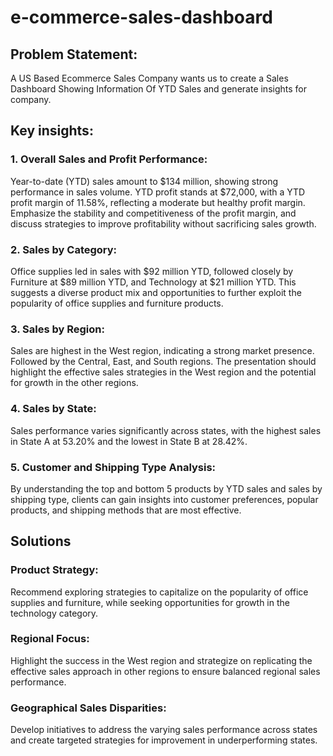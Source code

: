 # e-commerce-sales-dashboard

## Problem Statement:
 A US Based Ecommerce Sales Company wants us to create a Sales Dashboard Showing Information Of YTD Sales and generate insights for company.

## Key insights:

### 1. Overall Sales and Profit Performance:

Year-to-date (YTD) sales amount to $134 million, showing strong performance in sales volume.
YTD profit stands at $72,000, with a YTD profit margin of 11.58%, reflecting a moderate but healthy profit margin. Emphasize the stability and competitiveness of the profit margin, and discuss strategies to improve profitability without sacrificing sales growth.

### 2. Sales by Category:

Office supplies led in sales with $92 million YTD, followed closely by Furniture at $89 million YTD, and Technology at $21 million YTD. This suggests a diverse product mix and opportunities to further exploit the popularity of office supplies and furniture products.


### 3. Sales by Region:

Sales are highest in the West region, indicating a strong market presence. Followed by the Central, East, and South regions. The presentation should highlight the effective sales strategies in the West region and the potential for growth in the other regions.

### 4. Sales by State:

Sales performance varies significantly across states, with the highest sales in State A at 53.20% and the lowest in State B at 28.42%.
### 5. Customer and Shipping Type Analysis:
By understanding the top and bottom 5 products by YTD sales and sales by shipping type, clients can gain insights into customer preferences, popular products, and shipping methods that are most effective.
 
## Solutions

### Product Strategy:
Recommend exploring strategies to capitalize on the popularity of office supplies and furniture, while seeking opportunities for growth in the technology category.

### Regional Focus:
 Highlight the success in the West region and strategize on replicating the effective sales approach in other regions to ensure balanced regional sales performance.

### Geographical Sales Disparities: 
Develop initiatives to address the varying sales performance across states and create targeted strategies for improvement in underperforming states.
